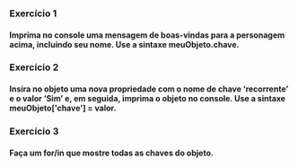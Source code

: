 ### Exercício 1

#### Imprima no console uma mensagem de boas-vindas para a personagem acima, incluindo seu nome. Use a sintaxe meuObjeto.chave. 

### Exercício 2

#### Insira no objeto uma nova propriedade com o nome de chave ‘recorrente’ e o valor ‘Sim’ e, em seguida, imprima o objeto no console. Use a sintaxe meuObjeto['chave'] = valor. 

### Exercício 3

#### Faça um for/in que mostre todas as chaves do objeto. 